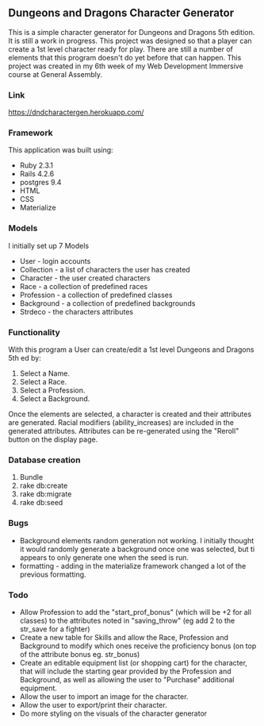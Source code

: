 ## Dungeons and Dragons Character Generator

This is a simple character generator for Dungeons and Dragons 5th edition.
It is still a work in progress.
This project was designed so that a player can create a 1st level character ready for play. There are still a number of elements that this program doesn't do yet before that can happen.
This project was created in my 6th week of my Web Development Immersive course at General Assembly.

### Link

https://dndcharactergen.herokuapp.com/


### Framework

This application was built using:

* Ruby 2.3.1
* Rails 4.2.6
* postgres 9.4
* HTML
* CSS
* Materialize

### Models

I initially set up 7 Models

* User - login accounts
* Collection - a list of characters the user has created
* Character - the user created characters
* Race - a collection of predefined races
* Profession - a collection of predefined classes
* Background - a collection of predefined backgrounds
* Strdeco - the characters attributes

### Functionality

With this program a User can create/edit a 1st level Dungeons and Dragons 5th ed by:

1. Select a Name.
2. Select a Race.
3. Select a Profession.
4. Select a Background.

Once the elements are selected, a character is created and their attributes are generated. Racial modifiers (ability_increases) are included in the generated attributes. Attributes can be re-generated using the "Reroll" button on the display page.

### Database creation

1. Bundle
2. rake db:create
3. rake db:migrate
4. rake db:seed

### Bugs

* Background elements random generation not working. I initially thought it would randomly generate a background once one was selected, but ti appears to only generate one when the seed is run.
* formatting - adding in the materialize framework changed a lot of the previous formatting.

### Todo

* Allow Profession to add the "start_prof_bonus" (which will be +2 for all classes) to the attributes noted in "saving_throw" (eg add 2 to the str_save for a fighter)
* Create a new table for Skills and allow the Race, Profession and Background to modify which ones receive the proficiency bonus (on top of the attribute bonus eg. str_bonus)
* Create an editable equipment list (or shopping cart) for the character, that will include the starting gear provided by the Profession and Background, as well as allowing the user to "Purchase" additional equipment.
* Allow the user to import an image for the character.
* Allow the user to export/print their character.
* Do more styling on the visuals of the character generator
